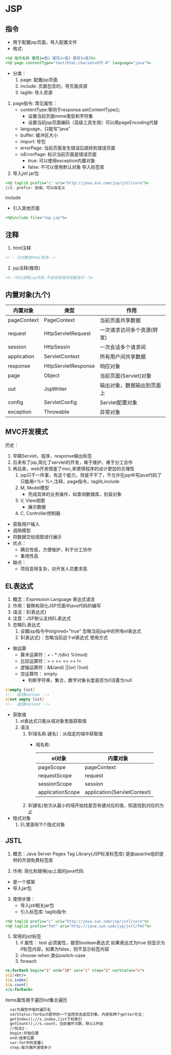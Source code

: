 # JSP
## 指令
* 用于配置jsp页面，导入配置文件
* 格式:
```jsp
<%@ 指令名称 属性1=值1 属性2=值2 属性3=值3%>
<%@ page contentType="text/html;charset=UTF-8" language="java"%>
```
* 分类：
   1. page:    配置jsp页面
   2. include: 页面包含的，导页面资源
   3. taglib:  导入资源

1. page指令:
   常见属性：
   - contentType:等同于response.setContentType();
     - 设置当前页面mime类型和字符集
     - 设置当前jsp页面编码（高级工具生效）可以用pageEncoding代替
   - language，只能写"java"
   - buffer: 缓冲区大小
   - import: 导包
   - errorPage: 当前页面发生错误后跳转到错误页面
   - isErrorPage: 标识当前页面是错误页面
     - true: 可以使用exception内置对象
     - false: 不可以使用默认对象
  导入标签库
2. 导入jstl jar包
```jsp
<%@ taglib prefix="c" uri="http://java.sun.com/jsp/jstl/core"%>
//1. prefix: 前缀，可以自定义
```
include
- 引入其他页面
```jsp
<%@include file="top.jsp"%>
```
## 注释
1. html注释
```html
<!-- 只对静态html有效-->
```
2. jsp注释(推荐)
```jsp
<%--可以注释jsp内容,不会在前端浏览器显示--%>
```
## 内置对象(九个)
|内置对象|类型|作用|
|--|--|--|
|pageContext     |PageContext          |当前页面共享数据|
|request         |HttpServletRequest   |一次请求访问多个资源(转发)|
|session         |HttpSessin           |一次会话多个请求间|
|application     |ServletContext       |所有用户间共享数据|
|response        |HttpServletResponse  |响应对象|
|page            |Object               |当前页面(Servlet)对象|
|out             |JspWriter            |输出对象，数据输出到页面上|
|config          |ServletConfig        |Servlet配置对象|
|exception       |Throwable            |异常对象|

## MVC开发模式
历史：
1. 早期Servlet，程序，response输出标签
2. 后来有了jsp,简化了servlet的开发，难于维护，难于分工合作
3. 再后来，web开发借鉴了mvc,来使得程序的设计更加的合理性
   1. jsp只干一件事，有这个能力，但是不干了，不允许在jsp中写java代码了只能用<%= %>,注释，page指令，taglib,include
   2. M, Model模型
        - 完成具体的业务操作，如查询数据库，封装对象
   3. V, View视图
        - 展示数据
   4. C, Controller控制器
- 获取用户输入
- 调用模型
- 将数据交给视图进行展示
- 优点：
  - 耦合性低，方便维护，利于分工协作
  - 重用性高
- 缺点：
  - 项目变得复杂，对开发人员要求高

## EL表达式
1. 概念：Expression Language 表达式语言
2. 作用：替换和简化JSP页面中java代码的编写
3. 语法：${表达式}
4. 注意：JSP默认支持EL表达式
5. 忽略EL表达式
   1. 设置jsp指令中isIgnred="true" 忽略当前jsp中的所有el表达式
   2. \${表达式}：忽略当前这个el表达式
使用方式
- 做运算
  - 算术运算符：+ - * /(div) %(mod)
  - 比较运算符：> < >= <= == !=
  - 逻辑运算符：&&(and) ||(or) !(not)
  - 空运算符： empty
    - 判断字符串，集合，数字对象长度是否为0活着为null
```jsp
${empty list} 
<!-- 返回Boolean -->
${not empty list}
<!-- 返回Boolean -->
```
- 获取值
  1. el表达式只能从域对象里面获取值
  2. 语法
     1. ${域名称.键名}：从指定的域中获取值
        * 域名称:

          |el对象|内置对象|
          |--|--|
          |pageScope|pageContext|
          |requestScope|request|
          |sessionScope|session|
          |applicationScope|application(ServletContext)|
      1. ${键名}依次从最小的域开始找是否有键对应的值，知道找到对应的为止
- 隐式对象
    1. EL里面有11个隐式对象

## JSTL
1. 概念：Java Server Pages Tag Library(JSP标准标签库)
   是由apache组织提供的开源免费标签库

2. 作用: 简化和替换jsp上面的java代码
- 是一个框架
- 导入jar包
3. 使用步骤：
   - 导入jstl相关jar包
   - 引入标签库: taglib指令: 
```jsp
<%@ taglib prefix="c" uri="http://java.sun.com/jsp/jstl/core"%>
<%@ taglib prefix="fmt" uri="http://java.sun.com/jsp/jstl/fmt"%>
```
1. 常用的jstl标签
   1. if
   属性：
    test 必须属性，接受boolean表达式
    如果表达式为true 则显示为if标签内容，如果为false，则不显示标签内容
   1. choose-when 类似switch-case
   2. foreach
```jsp
<c:forEach begin="1" end="10" var="i" step="2" varStatus="s">
${i}<br/>
${s.index}
${s.count}
</c:forEach>
```
items属性用于遍历list集合遍历
```jsp
  var为属性中临时遍历名
  varStatus:forEach提供的一个监控状态底层对象，内部有两个getter方法：
  getIndex();//s.index,list下标索引
  getCount();//s.count，当前循环次数，默认1开始
  //玩法2：
  begin:开始位置
  end:结束位置
  var:for中的变量i
  step:每次循环递增多少
```